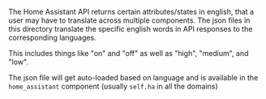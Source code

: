 The Home Assistant API returns certain attributes/states in english, that a user may have to translate across multiple components. The json files in this directory translate the specific english words in API responses to the corresponding languages.

This includes things like "on" and "off" as well as "high", "medium", and "low".

The json file will get auto-loaded based on language and is available in the `home_assistant` component (usually `self.ha` in all the domains)